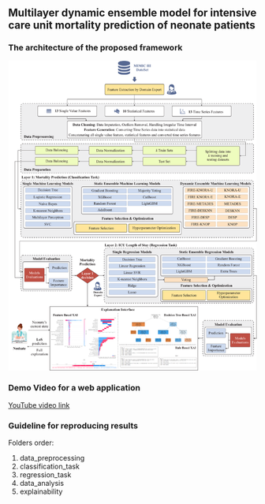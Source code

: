 ## Multilayer dynamic ensemble model for intensive care unit mortality prediction of neonate patients  


### The architecture of the proposed framework 
<img src="assets/images/figure_1_architecture.png">  

### Demo Video for a web application 
[YouTube video link](https://www.youtube.com/watch?v=8cM7p4Oats0)


### Guideline for reproducing results 

Folders order: 
1. data_preprocessing 
2. classification_task 
3. regression_task 
4. data_analysis 
5. explainability 

